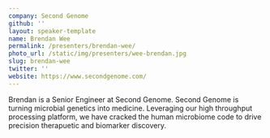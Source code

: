```yaml
---
company: Second Genome
github: ''
layout: speaker-template
name: Brendan Wee
permalink: /presenters/brendan-wee/
photo_url: /static/img/presenters/wee-brendan.jpg
slug: brendan-wee
twitter: ''
website: https://www.secondgenome.com/
---
```


Brendan is a Senior Engineer at Second Genome. Second Genome is turning microbial genetics into medicine. Leveraging our high throughput processing platform, we have cracked the human microbiome code to drive precision therapuetic and biomarker discovery.
